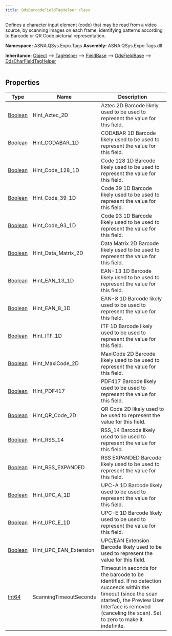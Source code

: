 ```yaml
---
title: DdsBarcodeFieldTagHelper class
---
```


Defines a character input element (code) that may be read from a video source, by scanning images on each frame, identifying patterns according to Barcode or QR Code pictorial representation.

**Namespace:** ASNA.QSys.Expo.Tags
**Assembly:** ASNA.QSys.Expo.Tags.dll

**Inheritance:** [Object](https://docs.microsoft.com/en-us/dotnet/api/system.object) --> [TagHelper](https://learn.microsoft.com/en-us/dotnet/api/microsoft.aspnetcore.razor.taghelpers.taghelper?view=aspnetcore-8.0) --> [FieldBase](/reference/model/qsys-expo-tags/field-base.html) --> [DdsFieldBase](/reference/model/qsys-expo-tags/dds-field-base.html) --> [DdsCharFieldTagHelper](/reference/model/qsys-expo-tags/dds-char-field-tag-helper.html)
<br>
<br>

## Properties

| Type | Name | Description
| --- | --- | --- 
| [Boolean](https://docs.microsoft.com/en-us/dotnet/api/system.boolean) | Hint_Aztec_2D | Aztec 2D Barcode likely used to be used to represent the value for this field. |
| [Boolean](https://docs.microsoft.com/en-us/dotnet/api/system.boolean) | Hint_CODABAR_1D | CODABAR 1D Barcode likely used to be used to represent the value for this field. |
| [Boolean](https://docs.microsoft.com/en-us/dotnet/api/system.boolean) | Hint_Code_128_1D | Code 128 1D Barcode likely used to be used to represent the value for this field. |
| [Boolean](https://docs.microsoft.com/en-us/dotnet/api/system.boolean) | Hint_Code_39_1D | Code 39 1D Barcode likely used to be used to represent the value for this field. |
| [Boolean](https://docs.microsoft.com/en-us/dotnet/api/system.boolean) | Hint_Code_93_1D | Code 93 1D Barcode likely used to be used to represent the value for this field. |
| [Boolean](https://docs.microsoft.com/en-us/dotnet/api/system.boolean) | Hint_Data_Matrix_2D | Data Matrix 2D Barcode likely used to be used to represent the value for this field. |
| [Boolean](https://docs.microsoft.com/en-us/dotnet/api/system.boolean) | Hint_EAN_13_1D | EAN-13 1D Barcode likely used to be used to represent the value for this field. |
| [Boolean](https://docs.microsoft.com/en-us/dotnet/api/system.boolean) | Hint_EAN_8_1D | EAN-8 1D Barcode likely used to be used to represent the value for this field. |
| [Boolean](https://docs.microsoft.com/en-us/dotnet/api/system.boolean) | Hint_ITF_1D | ITF 1D Barcode likely used to be used to represent the value for this field. |
| [Boolean](https://docs.microsoft.com/en-us/dotnet/api/system.boolean) | Hint_MaxiCode_2D | MaxiCode 2D Barcode likely used to be used to represent the value for this field. |
| [Boolean](https://docs.microsoft.com/en-us/dotnet/api/system.boolean) | Hint_PDF417 | PDF417 Barcode likely used to be used to represent the value for this field. |
| [Boolean](https://docs.microsoft.com/en-us/dotnet/api/system.boolean) | Hint_QR_Code_2D | QR Code 2D likely used to be used to represent the value for this field. |
| [Boolean](https://docs.microsoft.com/en-us/dotnet/api/system.boolean) | Hint_RSS_14 | RSS_14 Barcode likely used to be used to represent the value for this field. |
| [Boolean](https://docs.microsoft.com/en-us/dotnet/api/system.boolean) | Hint_RSS_EXPANDED | RSS EXPANDED Barcode likely used to be used to represent the value for this field. |
| [Boolean](https://docs.microsoft.com/en-us/dotnet/api/system.boolean) | Hint_UPC_A_1D | UPC-A 1D Barcode likely used to be used to represent the value for this field. |
| [Boolean](https://docs.microsoft.com/en-us/dotnet/api/system.boolean) | Hint_UPC_E_1D | UPC-E 1D Barcode likely used to be used to represent the value for this field. |
| [Boolean](https://docs.microsoft.com/en-us/dotnet/api/system.boolean) | Hint_UPC_EAN_Extension | UPC/EAN Extension Barcode likely used to be used to represent the value for this field. |
| [Int64](https://learn.microsoft.com/en-us/dotnet/csharp/language-reference/builtin-types/integral-numeric-types) | ScanningTimeoutSeconds | Timeout in seconds for the barcode to be identified. If no detection succeeds within the timeout (since the scan started), the Preview User Interface is removed (canceling the scan). Set to zero to make it indefinite. |

